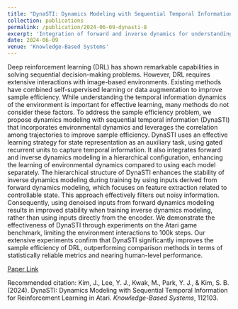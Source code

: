 ```yaml
---
title: "DynaSTI: Dynamics Modeling with Sequential Temporal Information for Reinforcement Learning in Atari"
collection: publications
permalink: /publication/2024-06-09-dynasti-8
excerpt: 'Integration of forward and inverse dynamics for understanding sequential temporal nature in reinforcement learning.'
date: 2024-06-09
venue: 'Knowledge-Based Systems'
---
```


Deep reinforcement learning (DRL) has shown remarkable capabilities in solving sequential decision-making problems. 
However, DRL requires extensive interactions with image-based environments. 
Existing methods have combined self-supervised learning or data augmentation to improve sample efficiency. 
While understanding the temporal information dynamics of the environment is important for effective learning, many methods do not consider these factors. 
To address the sample efficiency problem, we propose dynamics modeling with sequential temporal information (DynaSTI) that incorporates environmental dynamics and leverages the correlation among trajectories to improve sample efficiency. 
DynaSTI uses an effective learning strategy for state representation as an auxiliary task, using gated recurrent units to capture temporal information. 
It also integrates forward and inverse dynamics modeling in a hierarchical configuration, enhancing the learning of environmental dynamics compared to using each model separately. 
The hierarchical structure of DynaSTI enhances the stability of inverse dynamics modeling during training by using inputs derived from forward dynamics modeling, which focuses on feature extraction related to controllable state. 
This approach effectively filters out noisy information. Consequently, using denoised inputs from forward dynamics modeling results in improved stability when training inverse dynamics modeling, rather than using inputs directly from the encoder. 
We demonstrate the effectiveness of DynaSTI through experiments on the Atari game benchmark, limiting the environment interactions to 100k steps. 
Our extensive experiments confirm that DynaSTI significantly improves the sample efficiency of DRL, outperforming comparison methods in terms of statistically reliable metrics and nearing human-level performance.

[Paper Link](https://www.sciencedirect.com/science/article/abs/pii/S0950705124007378)

Recommended citation: Kim, J., Lee, Y. J., Kwak, M., Park, Y. J., & Kim, S. B. (2024). DynaSTI: Dynamics Modeling with Sequential Temporal Information for Reinforcement Learning in Atari. <i>Knowledge-Based Systems</i>, 112103.
